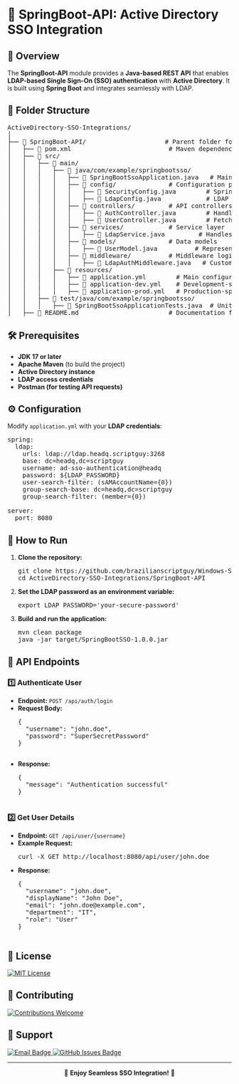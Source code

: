 <h1>🔹 SpringBoot-API: Active Directory SSO Integration</h1>

<h2>📌 Overview</h2>
<p>
  The <strong>SpringBoot-API</strong> module provides a <strong>Java-based REST API</strong> 
  that enables <strong>LDAP-based Single Sign-On (SSO) authentication</strong> with <strong>Active Directory</strong>.
  It is built using <strong>Spring Boot</strong> and integrates seamlessly with LDAP.
</p>

<h2>📁 Folder Structure</h2>
<pre>
ActiveDirectory-SSO-Integrations/
│
├── 📂 SpringBoot-API/                     # Parent folder for Spring Boot API integration
│   ├── 📜 pom.xml                          # Maven dependencies and build configuration
│   ├── 📂 src/
│   │   ├── 📂 main/
│   │   │   ├── 📂 java/com/example/springbootsso/
│   │   │   │   ├── 📜 SpringBootSsoApplication.java   # Main application entry point
│   │   │   │   ├── 📂 config/              # Configuration package
│   │   │   │   │   ├── 📜 SecurityConfig.java        # Spring Security LDAP config
│   │   │   │   │   ├── 📜 LdapConfig.java            # LDAP Connection settings
│   │   │   │   ├── 📂 controllers/         # API controllers
│   │   │   │   │   ├── 📜 AuthController.java        # Handles authentication requests
│   │   │   │   │   ├── 📜 UserController.java        # Fetches user details
│   │   │   │   ├── 📂 services/            # Service layer
│   │   │   │   │   ├── 📜 LdapService.java         # Handles LDAP authentication logic
│   │   │   │   ├── 📂 models/              # Data models
│   │   │   │   │   ├── 📜 UserModel.java          # Represents user schema
│   │   │   │   ├── 📂 middleware/          # Middleware logic
│   │   │   │   │   ├── 📜 LdapAuthMiddleware.java   # Custom authentication enforcement
│   │   │   ├── 📂 resources/
│   │   │   │   ├── 📜 application.yml        # Main configuration file
│   │   │   │   ├── 📜 application-dev.yml    # Development-specific configuration
│   │   │   │   ├── 📜 application-prod.yml   # Production-specific configuration
│   │   ├── 📂 test/java/com/example/springbootsso/
│   │   │   ├── 📜 SpringBootSsoApplicationTests.java  # Unit tests for API
│   ├── 📖 README.md                        # Documentation for SpringBoot-API
</pre>

<h2>🛠️ Prerequisites</h2>
<ul>
  <li><strong>JDK 17 or later</strong></li>
  <li><strong>Apache Maven</strong> (to build the project)</li>
  <li><strong>Active Directory instance</strong></li>
  <li><strong>LDAP access credentials</strong></li>
  <li><strong>Postman (for testing API requests)</strong></li>
</ul>

<h2>⚙️ Configuration</h2>
<p>Modify <code>application.yml</code> with your <strong>LDAP credentials</strong>:</p>

<pre>
spring:
  ldap:
    urls: ldap://ldap.headq.scriptguy:3268
    base: dc=headq,dc=scriptguy
    username: ad-sso-authentication@headq
    password: ${LDAP_PASSWORD}
    user-search-filter: (sAMAccountName={0})
    group-search-base: dc=headq,dc=scriptguy
    group-search-filter: (member={0})

server:
  port: 8080
</pre>

<h2>🚀 How to Run</h2>
<ol>
  <li><strong>Clone the repository:</strong>
    <pre>git clone https://github.com/brazilianscriptguy/Windows-SysAdmin-ProSuite/tree/main/SysAdmin-Tools/ActiveDirectory-SSO-Integrations/
cd ActiveDirectory-SSO-Integrations/SpringBoot-API</pre>
  </li>
  <li><strong>Set the LDAP password as an environment variable:</strong>
    <pre>export LDAP_PASSWORD='your-secure-password'</pre>
  </li>
  <li><strong>Build and run the application:</strong>
    <pre>mvn clean package
java -jar target/SpringBootSSO-1.0.0.jar</pre>
  </li>
</ol>

<h2>🔄 API Endpoints</h2>

<h3>1️⃣ Authenticate User</h3>
<ul>
  <li><strong>Endpoint:</strong> <code>POST /api/auth/login</code></li>
  <li><strong>Request Body:</strong>
    <pre>
{
  "username": "john.doe",
  "password": "SuperSecretPassword"
}
    </pre>
  </li>
  <li><strong>Response:</strong>
    <pre>
{
  "message": "Authentication successful"
}
    </pre>
  </li>
</ul>

<h3>2️⃣ Get User Details</h3>
<ul>
  <li><strong>Endpoint:</strong> <code>GET /api/user/{username}</code></li>
  <li><strong>Example Request:</strong>
    <pre>curl -X GET http://localhost:8080/api/user/john.doe</pre>
  </li>
  <li><strong>Response:</strong>
    <pre>
{
  "username": "john.doe",
  "displayName": "John Doe",
  "email": "john.doe@example.com",
  "department": "IT",
  "role": "User"
}
    </pre>
  </li>
</ul>

<h2>📜 License</h2>
<p>
  <a href="../LICENSE" target="_blank">
    <img src="https://img.shields.io/badge/License-MIT-blue.svg?style=for-the-badge" alt="MIT License">
  </a>
</p>

<h2>🤝 Contributing</h2>
<p>
  <a href="../CONTRIBUTING.md" target="_blank">
    <img src="https://img.shields.io/badge/Contributions-Welcome-brightgreen?style=for-the-badge" alt="Contributions Welcome">
  </a>
</p>

<h2>📩 Support</h2>
<p>
  <a href="mailto:luizhamilton.lhr@gmail.com" target="_blank">
    <img src="https://img.shields.io/badge/Email-luizhamilton.lhr@gmail.com-D14836?style=for-the-badge&logo=gmail" alt="Email Badge">
  </a>
  <a href="https://github.com/brazilianscriptguy/ActiveDirectory-SSO-Integrations/issues" target="_blank">
    <img src="https://img.shields.io/badge/GitHub%20Issues-Report%20Here-blue?style=for-the-badge&logo=github" alt="GitHub Issues Badge">
  </a>
</p>

<hr>

<p align="center">🚀 <strong>Enjoy Seamless SSO Integration!</strong> 🎯</p>
